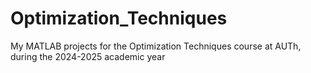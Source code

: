 # Optimization_Techniques
My MATLAB projects for the Optimization Techniques course at AUTh, during the 2024-2025 academic year

